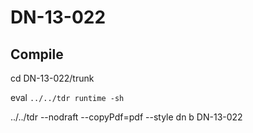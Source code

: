 # DN-13-022

## Compile

cd DN-13-022/trunk

eval `../../tdr runtime -sh`

../../tdr --nodraft --copyPdf=pdf --style dn b DN-13-022
